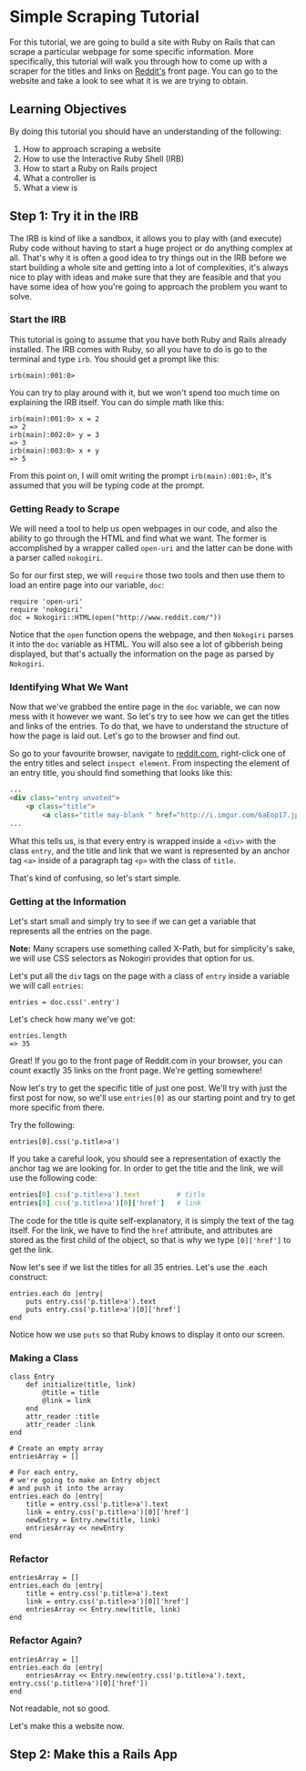 # Simple Scraping Tutorial

For this tutorial, we are going to build a site with Ruby on Rails that can scrape a particular webpage for some specific information. More specifically, this tutorial will walk you through how to come up with a scraper for the titles and links on [Reddit's](http://www.reddit.com/) front page. You can go to the website and take a look to see what it is we are trying to obtain.

## Learning Objectives

By doing this tutorial you should have an understanding of the following:

1. How to approach scraping a website
2. How to use the Interactive Ruby Shell (IRB)
3. How to start a Ruby on Rails project
4. What a controller is
5. What a view is


## Step 1: Try it in the IRB

The IRB is kind of like a sandbox, it allows you to play with (and execute) Ruby code without having to start a huge project or do anything complex at all. That's why it is often a good idea to try things out in the IRB before we start building a whole site and getting into a lot of complexities, it's always nice to play with ideas and make sure that they are feasible and that you have some idea of how you're going to approach the problem you want to solve.

### Start the IRB

This tutorial is going to assume that you have both Ruby and Rails already installed. The IRB comes with Ruby, so all you have to do is go to the terminal and type `irb`. You should get a prompt like this:

```
irb(main):001:0>
```

You can try to play around with it, but we won't spend too much time on explaining the IRB itself. You can do simple math like this:

```
irb(main):001:0> x = 2
=> 2
irb(main):002:0> y = 3
=> 3
irb(main):003:0> x + y
=> 5
```

From this point on, I will omit writing the prompt `irb(main):001:0>`, it's assumed that you will be typing code at the prompt.

### Getting Ready to Scrape

We will need a tool to help us open webpages in our code, and also the ability to go through the HTML and find what we want. The former is accomplished by a wrapper called `open-uri` and the latter can be done with a parser called `nokogiri`.

So for our first step, we will `require` those two tools and then use them to load an entire page into our variable, `doc`:
```
require 'open-uri'
require 'nokogiri'
doc = Nokogiri::HTML(open("http://www.reddit.com/"))
```

Notice that the `open` function opens the webpage, and then `Nokogiri` parses it into the `doc` variable as HTML. You will also see a lot of gibberish being displayed, but that's actually the information on the page as parsed by `Nokogiri`.

### Identifying What We Want

Now that we've grabbed the entire page in the `doc` variable, we can now mess with it however we want. So let's try to see how we can get the titles and links of the entries. To do that, we have to understand the structure of how the page is laid out. Let's go to the browser and find out.

So go to your favourite browser, navigate to [reddit.com](http://www.reddit.com/), right-click one of the entry titles and select `inspect element`. From inspecting the element of an entry title, you should find something that looks like this:

```html
...
<div class="entry unvoted">
    <p class="title">
        <a class="title may-blank " href="http://i.imgur.com/6aEop17.jpg" tabindex="1">The ingredients section on this toothpaste tube explains where each ingredient comes from and what it does</a>
...
```

What this tells us, is that every entry is wrapped inside a `<div>` with the class `entry`, and the title and link that we want is represented by an anchor tag `<a>` inside of a paragraph tag `<p>` with the class of `title`.

That's kind of confusing, so let's start simple.

### Getting at the Information

Let's start small and simply try to see if we can get a variable that represents all the entries on the page.

**Note:** Many scrapers use something called X-Path, but for simplicity's sake, we will use CSS selectors as Nokogiri provides that option for us.

Let's put all the `div` tags on the page with a class of `entry` inside a variable we will call `entries`:

```
entries = doc.css('.entry')
```

Let's check how many we've got:

```
entries.length
=> 35
```

Great! If you go to the front page of Reddit.com in your browser, you can count exactly 35 links on the front page. We're getting somewhere!

Now let's try to get the specific title of just one post. We'll try with just the first post for now, so we'll use `entries[0]` as our starting point and try to get more specific from there.


Try the following:
```
entries[0].css('p.title>a')
```

If you take a careful look, you should see a representation of exactly the anchor tag we are looking for. In order to get the title and the link, we will use the following code:

```ruby
entries[0].css('p.title>a').text         # title
entries[0].css('p.title>a')[0]['href']   # link
```

The code for the title is quite self-explanatory, it is simply the text of the tag itself. For the link, we have to find the `href` attribute, and attributes are stored as the first child of the object, so that is why we type `[0]['href']` to get the link.

Now let's see if we list the titles for all 35 entries. Let's use the .each construct:

```
entries.each do |entry|
	puts entry.css('p.title>a').text
	puts entry.css('p.title>a')[0]['href']
end
```

Notice how we use `puts` so that Ruby knows to display it onto our screen.


### Making a Class

```
class Entry
	def initialize(title, link)
		@title = title
		@link = link
	end
	attr_reader :title
	attr_reader :link
end
```

```
# Create an empty array
entriesArray = []

# For each entry, 
# we're going to make an Entry object 
# and push it into the array
entries.each do |entry|
	title = entry.css('p.title>a').text
	link = entry.css('p.title>a')[0]['href']
	newEntry = Entry.new(title, link)
	entriesArray << newEntry
end
```

### Refactor

```
entriesArray = []
entries.each do |entry|
	title = entry.css('p.title>a').text
	link = entry.css('p.title>a')[0]['href']
	entriesArray << Entry.new(title, link)
end
```

### Refactor Again?

```
entriesArray = []
entries.each do |entry|
	entriesArray << Entry.new(entry.css('p.title>a').text, entry.css('p.title>a')[0]['href'])
end
```

Not readable, not so good.

Let's make this a website now.

## Step 2: Make this a Rails App

